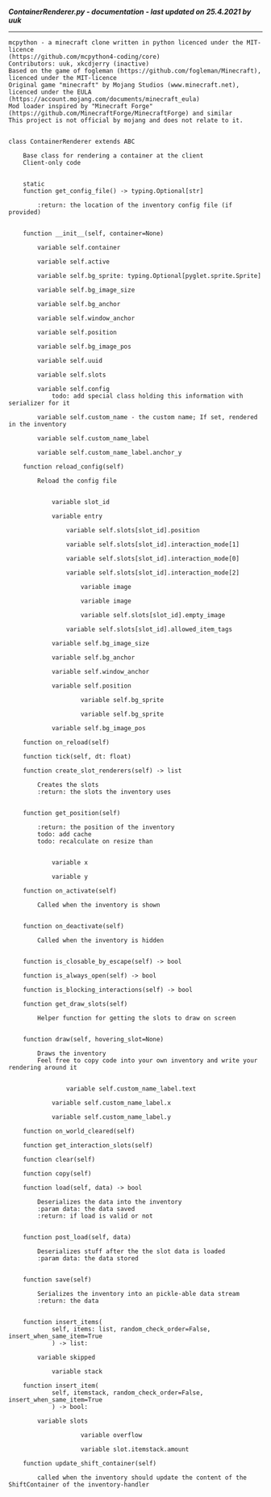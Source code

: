 ***ContainerRenderer.py - documentation - last updated on 25.4.2021 by uuk***
___

    mcpython - a minecraft clone written in python licenced under the MIT-licence 
    (https://github.com/mcpython4-coding/core)
    Contributors: uuk, xkcdjerry (inactive)
    Based on the game of fogleman (https://github.com/fogleman/Minecraft), licenced under the MIT-licence
    Original game "minecraft" by Mojang Studios (www.minecraft.net), licenced under the EULA
    (https://account.mojang.com/documents/minecraft_eula)
    Mod loader inspired by "Minecraft Forge" (https://github.com/MinecraftForge/MinecraftForge) and similar
    This project is not official by mojang and does not relate to it.


    class ContainerRenderer extends ABC
        
        Base class for rendering a container at the client
        Client-only code


        static
        function get_config_file() -> typing.Optional[str]
            
            :return: the location of the inventory config file (if provided)


        function __init__(self, container=None)

            variable self.container

            variable self.active

            variable self.bg_sprite: typing.Optional[pyglet.sprite.Sprite]

            variable self.bg_image_size

            variable self.bg_anchor

            variable self.window_anchor

            variable self.position

            variable self.bg_image_pos

            variable self.uuid

            variable self.slots

            variable self.config
                todo: add special class holding this information with serializer for it

            variable self.custom_name - the custom name; If set, rendered in the inventory

            variable self.custom_name_label

            variable self.custom_name_label.anchor_y

        function reload_config(self)
            
            Reload the config file


                variable slot_id

                variable entry

                    variable self.slots[slot_id].position

                    variable self.slots[slot_id].interaction_mode[1]

                    variable self.slots[slot_id].interaction_mode[0]

                    variable self.slots[slot_id].interaction_mode[2]

                        variable image

                        variable image

                        variable self.slots[slot_id].empty_image

                    variable self.slots[slot_id].allowed_item_tags

                variable self.bg_image_size

                variable self.bg_anchor

                variable self.window_anchor

                variable self.position

                        variable self.bg_sprite

                        variable self.bg_sprite

                variable self.bg_image_pos

        function on_reload(self)

        function tick(self, dt: float)

        function create_slot_renderers(self) -> list
            
            Creates the slots
            :return: the slots the inventory uses


        function get_position(self)
            
            :return: the position of the inventory
            todo: add cache
            todo: recalculate on resize than


                variable x

                variable y

        function on_activate(self)
            
            Called when the inventory is shown


        function on_deactivate(self)
            
            Called when the inventory is hidden


        function is_closable_by_escape(self) -> bool

        function is_always_open(self) -> bool

        function is_blocking_interactions(self) -> bool

        function get_draw_slots(self)
            
            Helper function for getting the slots to draw on screen


        function draw(self, hovering_slot=None)
            
            Draws the inventory
            Feel free to copy code into your own inventory and write your rendering around it


                    variable self.custom_name_label.text

                variable self.custom_name_label.x

                variable self.custom_name_label.y

        function on_world_cleared(self)

        function get_interaction_slots(self)

        function clear(self)

        function copy(self)

        function load(self, data) -> bool
            
            Deserializes the data into the inventory
            :param data: the data saved
            :return: if load is valid or not


        function post_load(self, data)
            
            Deserializes stuff after the the slot data is loaded
            :param data: the data stored


        function save(self)
            
            Serializes the inventory into an pickle-able data stream
            :return: the data


        function insert_items(
                self, items: list, random_check_order=False, insert_when_same_item=True
                ) -> list:

            variable skipped

                variable stack

        function insert_item(
                self, itemstack, random_check_order=False, insert_when_same_item=True
                ) -> bool:

            variable slots

                        variable overflow

                        variable slot.itemstack.amount

        function update_shift_container(self)
            
            called when the inventory should update the content of the ShiftContainer of the inventory-handler
